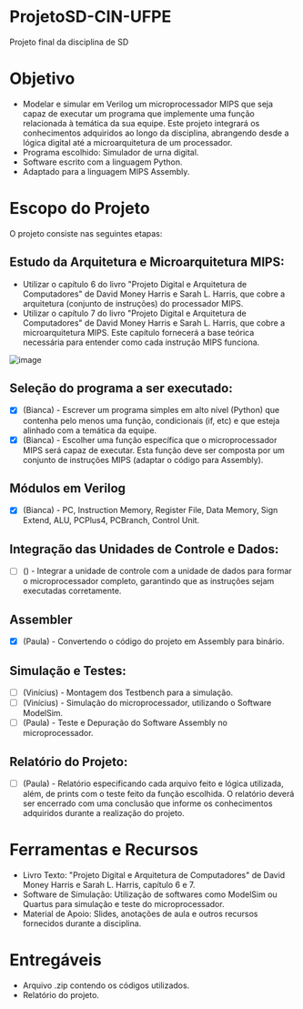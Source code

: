 # ProjetoSD-CIN-UFPE
Projeto final da disciplina de SD

# Objetivo
- Modelar e simular em Verilog um microprocessador MIPS que seja capaz de executar um programa que implemente uma função relacionada à temática da sua equipe. Este projeto integrará os conhecimentos adquiridos ao longo da disciplina, abrangendo desde a lógica digital até a microarquitetura de um processador.
- Programa escolhido: Simulador de urna digital.
- Software escrito com a linguagem Python.
- Adaptado para a linguagem MIPS Assembly.

# Escopo do Projeto
O projeto consiste nas seguintes etapas:

## Estudo da Arquitetura e Microarquitetura MIPS:
- Utilizar o capítulo 6 do livro "Projeto Digital e Arquitetura de Computadores" de David Money Harris e Sarah L. Harris, que cobre a arquitetura (conjunto de instruções) do processador MIPS.
- Utilizar o capítulo 7 do livro "Projeto Digital e Arquitetura de Computadores" de David Money Harris e Sarah L. Harris, que cobre a microarquitetura MIPS. Este capítulo fornecerá a base teórica necessária para entender como cada instrução MIPS funciona.

![image](https://github.com/user-attachments/assets/cc94d693-6a4a-40ad-ad42-a8e778f3cd04)

## Seleção do programa a ser executado:
- [x] (Bianca) - Escrever um programa simples em alto nível (Python) que contenha pelo menos uma função, condicionais (if, etc) e que esteja alinhado com a temática da equipe.
- [x] (Bianca) - Escolher uma função específica que o microprocessador MIPS será capaz de executar. Esta função deve ser composta por um conjunto de instruções MIPS (adaptar o código para Assembly).

## Módulos em Verilog
- [x] (Bianca) - PC, Instruction Memory, Register File, Data Memory, Sign Extend, ALU, PCPlus4, PCBranch, Control Unit.

## Integração das Unidades de Controle e Dados:
- [ ] () - Integrar a unidade de controle com a unidade de dados para formar o microprocessador completo, garantindo que as instruções sejam executadas corretamente.

## Assembler
- [x] (Paula) - Convertendo o código do projeto em Assembly para binário.

## Simulação e Testes:
- [ ] (Vinícius) - Montagem dos Testbench para a simulação.
- [ ] (Vinícius) - Simulação do microprocessador, utilizando o Software ModelSim.
- [ ] (Paula) - Teste e Depuração do Software Assembly no microprocessador.

## Relatório do Projeto:
- [ ] (Paula) - Relatório especificando cada arquivo feito e lógica utilizada, além, de prints com o teste feito da função escolhida. O relatório deverá ser encerrado com uma conclusão que informe os conhecimentos adquiridos durante a realização do projeto.

# Ferramentas e Recursos
  * Livro Texto: "Projeto Digital e Arquitetura de Computadores" de David Money Harris e Sarah L. Harris, capítulo 6 e 7.
  * Software de Simulação: Utilização de softwares como ModelSim ou Quartus para simulação e teste do microprocessador.
  * Material de Apoio: Slides, anotações de aula e outros recursos fornecidos durante a disciplina.

# Entregáveis
- Arquivo .zip contendo os códigos utilizados.
- Relatório do projeto.

